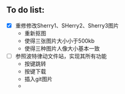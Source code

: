 ## To do list:

- [x] 重修修改Sherry1、SHerry2、Sherry3图片
  - 重新抠图
  - 使得三张图片大小小于500kb
  - 使得三种图片人像大小基本一致
- [ ] 参照波特律动文件站，实现其所有功能
  - 按键跳转
  - 按键下载
  - 插入git图片
  - 